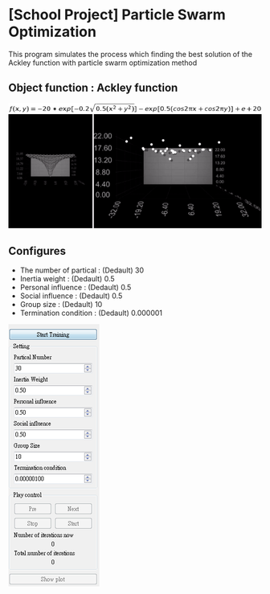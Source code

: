 # [School Project] Particle Swarm Optimization
This program simulates the process which finding the best solution of the Ackley function with particle swarm optimization method
## Object function : Ackley function
![image](img/equ.png)
![image](img/Demo.gif)
## Configures
* The number of partical : (Dedault) 30
* Inertia weight : (Dedault) 0.5
* Personal influence : (Dedault) 0.5
* Social influence : (Dedault) 0.5
* Group size : (Dedault) 10
* Termination condition : (Dedault) 0.000001

![image](img/config.PNG)
